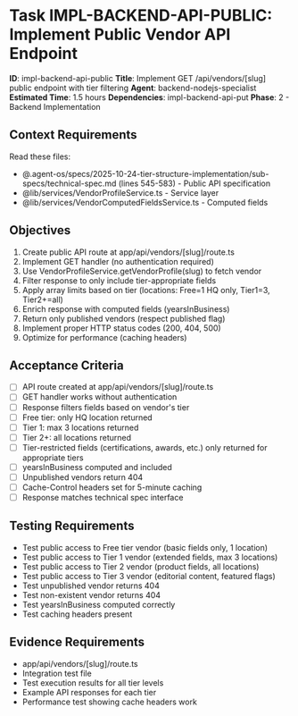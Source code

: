 # Task IMPL-BACKEND-API-PUBLIC: Implement Public Vendor API Endpoint

**ID**: impl-backend-api-public
**Title**: Implement GET /api/vendors/[slug] public endpoint with tier filtering
**Agent**: backend-nodejs-specialist
**Estimated Time**: 1.5 hours
**Dependencies**: impl-backend-api-put
**Phase**: 2 - Backend Implementation

## Context Requirements

Read these files:
- @.agent-os/specs/2025-10-24-tier-structure-implementation/sub-specs/technical-spec.md (lines 545-583) - Public API specification
- @lib/services/VendorProfileService.ts - Service layer
- @lib/services/VendorComputedFieldsService.ts - Computed fields

## Objectives

1. Create public API route at app/api/vendors/[slug]/route.ts
2. Implement GET handler (no authentication required)
3. Use VendorProfileService.getVendorProfile(slug) to fetch vendor
4. Filter response to only include tier-appropriate fields
5. Apply array limits based on tier (locations: Free=1 HQ only, Tier1=3, Tier2+=all)
6. Enrich response with computed fields (yearsInBusiness)
7. Return only published vendors (respect published flag)
8. Implement proper HTTP status codes (200, 404, 500)
9. Optimize for performance (caching headers)

## Acceptance Criteria

- [ ] API route created at app/api/vendors/[slug]/route.ts
- [ ] GET handler works without authentication
- [ ] Response filters fields based on vendor's tier
- [ ] Free tier: only HQ location returned
- [ ] Tier 1: max 3 locations returned
- [ ] Tier 2+: all locations returned
- [ ] Tier-restricted fields (certifications, awards, etc.) only returned for appropriate tiers
- [ ] yearsInBusiness computed and included
- [ ] Unpublished vendors return 404
- [ ] Cache-Control headers set for 5-minute caching
- [ ] Response matches technical spec interface

## Testing Requirements

- Test public access to Free tier vendor (basic fields only, 1 location)
- Test public access to Tier 1 vendor (extended fields, max 3 locations)
- Test public access to Tier 2 vendor (product fields, all locations)
- Test public access to Tier 3 vendor (editorial content, featured flags)
- Test unpublished vendor returns 404
- Test non-existent vendor returns 404
- Test yearsInBusiness computed correctly
- Test caching headers present

## Evidence Requirements

- app/api/vendors/[slug]/route.ts
- Integration test file
- Test execution results for all tier levels
- Example API responses for each tier
- Performance test showing cache headers work
